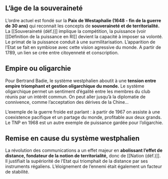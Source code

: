 ## L’âge de la souveraineté

L’ordre actuel est fondé sur la **Paix de Westaphalie (1648 - fin de la guerre de 30 ans)** qui reconnait les concepts de **souveraineté et de territorialité.** La [[Souveraineté (déf.)]] implique la compétition, la puissance (voir [[Définition de la puissance en RI]] devient la capacité à imposer sa volonté. Le primat de la puissance conduit à une surmilitarisation. L’apparition de l’Etat se fait en symbiose avec cette vision agressive du monde. A partir de 1789, un lien se crée entre citoyenneté et conscription.

## Empire ou oligarchie

Pour Bertrand Badie, le système westphalien aboutit à une **tension entre empire triomphant et gestion oligarchique du monde.** Le système oligarchique permet un sentiment d’égalité entre les membres du club réunis par un intérêt commun. On peut aller jusqu’à la diplomatie de connivence, comme l’acceptation des dérives de la Chine...

L’exemple de la guerre froide est parlant : à partir de 1967 on assiste à une coexistence pacifique et un partage du monde, profitable aux deux grands. Le TNP en 1968 est un autre exemple de puissance gardée pour l’oligarchie.

## Remise en cause du système westphalien

La révolution des communications a un effet majeur en **abolissant l’effet de distance, fondateur de la notion de territorialité,**  donc de [[Nation (déf.)]]. Il justifiait la supériorité de l’Etat qui triomphait de la distance par ses instruments régaliens. L’éloignement de l’ennemi était également un facteur de stabilité.